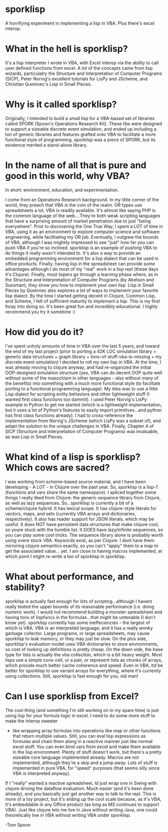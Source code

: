 sporklisp
=========

A horrifying experiment in implementing a lisp in VBA.  Plus there's excel interop.  

What in the hell is sporklisp?
=============================

It's a lisp interpreter I wrote in VBA, with Excel interop via the ability to call user defined
functions from excel.  A lot of the concepts came from lisp wizards, particulalry the
Structure and Interpretation of Computer Programs (SICP), Peter Norvig's excellent tutorials
for LisPy and JScheme, and Christian Queinnec's Lisp in Small Pieces.

Why is it called sporklisp?
=============================

Originally, I intended to build a small lisp for a VBA-based set of libraries called
SPORK (Spoon's Operations Research Kit).  These libs were designed to support a sizeable
discrete event simulation, and ended up including a ton of generic libraries and features
grafted onto VBA to facilitate a more functional style of programming.  sporklisp was
a piece of SPORK, but its existence merited a stand-alone library.

In the name of all that is pure and good in this world, why VBA?
================================================================

In short: environment, education, and experimentation.

I come from an Operations Research background.
In my little corner of the world, they preach that VBA is the
coin of the realm.  OR types use spreadsheets a lot, VBA is readily available.
It's almost like saying PHP is the common language of the web....They're both weak
scripting languages that have a surprising amount of market penetration
due to just "being everywhere".  Prior to discovering the One True Way, I spent
a LOT of time in VBA, using it as an environment to explore computer science and
software engineering, while facilitating my OR job.  Eventually, I outgrew the bounds
of VBA, although I was mightily impressed to see "just" how far you can push VBA if you're
so inclined.  sporklisp is an example of pushing VBA to do things it really wasn't intended to.
It's also a way to provide an embedded programming environment for a lisp dialect that can be
used in office products.  Finally, having lisp in the spreadsheet can provide some advantages
although I do most of my "real" work in a lisp repl (these days it's Clojure).  Finally,
most lispers go through a learning phase where, as in the Structure and Interpretation of Computer
Programs (by Abelson and Sussman), they show you how to implement your own lisp.  Lisp in Small Pieces
by Queinnec also explores a lot of ways to implement your favorite lisp dialect.  By the time I started
getting decent in Clojure, Common Lisp, and Scheme, I felt of sufficient maturity to implement a lisp.
This is my first foray into doing so.  It's been great fun and incredibly educational.  I highly recommend
you try it sometime :)

How did you do it?
==================

I've spent unholy amounts of time in VBA over the last 5 years,
and toward the end of my last project (prior to porting a 42K LOC simulation library +
generic data structures + graph library + tons-of-stuff-vba-is-missing + my discrete
event simulation) I decided to roll my own lisp in VBA.  At the time, I was already
moving to clojure anyway, and had re-organized the initial OOP-designed simulation
structure (yes, VBA can do decent OOP quite well without some of the masochism in
other languages - also without many of the benefits) into something with a much
more functional style (to facilitate porting to a functional programming language).
My idea was to use a little Lisp dialect for scripting entity behaviors and other
lightweight stuff (I wanted first class functions too dammit).  I used Peter Norvig's
LisPy example in Python to get me started (which is a lightweight implementation, but
it uses a lot of Python's features to easily import primitives...and python has first
class functions already).  I had to cross-reference the implementation from Norvig's
JScheme (which LisPy was a subset of), and adapt the solution to the unique challenges
in VBA.  Finally, Chapter 4 of SICP (Structure and Interpretation of Computer Programs)
was invaluable, as was Lisp in Small Pieces.

What kind of a lisp is sporklisp?  Which cows are sacred?
=========================================================

I was working from scheme-based source material, and I have been developing - A LOT -
in Clojure over the past year.  So, sporklisp is a lisp-1 (functions and vars share the
same namespace). I spliced together some things I really liked from Clojure:
the generic sequence library from Clojure, as well as lazy sequences.  So...sporklisp is
currently a bit of a scheme/clojure hybrid.  It has lexical scope.  It has clojure-style
literals for vectors, maps, and sets (currently VBA arrays and dictionaries, respectively).
It also has reader support for JSON literals, which may be useful.  It does NOT have
persistent data structures that make clojure cool, so youre stuck with the humble list.
It DOES have lazy/infinite sequences, so you can play some cool tricks.  The sequence library
alone is probably worth using overe stock VBA.  Keywords exist, as per Clojure.  I dont have them
mirroring clojure semantics exactly, so you can't "apply" them to a map to get the associated value...
yet.  I am close to having macros implemented, at which point I might re-write a ton of sporklisp in
sporklisp.

What about performance, and stability?
======================================

sporklisp is actually fast enough for lots of scripting...although I havent really tested the upper
bounds of its reasonable performance (i.e. doing numeric work).  I would not recommend building a monster
spreadsheet and having tons of lispfuncs in the formulas...that might be untenable (I don't know yet).
sporklisp currently has some ineffeciencies - the largest of which is VBA.  VBA is an interpreted language,
and it has a really wonky garbage collector.  Large programs, or large spreadsheets, may cause sporklisp to
leak memory, or they may just be slow.  On the plus side, sporklisp's evaluation model uses VBA dictionaries to
store environments, so cost of looking up definitions is pretty cheap.  On the down side, the base type for
lists is actually the vba collection, which is a bit heavy weight.  Most lisps use a simple cons-cell, or a pair,
or represent lists as chunks of arrays, which provide much better cache coherence and speed.  Even in VBA, itd be
better for sporklisp to use variant arrays for everything, where it's currently using collections.  Still, sporklisp
is fast enough for you, old man!

Can I use sporklisp from Excel?
===============================

The cool thing (and something I'm still working on in my spare time) is just using lisp
for your formula logic in excel.  I need to do some more stuff to make the interop sweeter
- like wrapping array formulas into operations like map or other functions that return
multiple values.  Still, you can eval lisp expressions as formulas and chain them along
in a reactive manner just like normal excel stuff.  You can even bind vars from excel
and make them available in the lisp environment.  Plenty of stuff doesn't work, but
there's a pretty sizeable core language implemented already.  Macros are not implemented,
although they're a skip and a jump away.  Lots of stuff is implemented in pure VBA,
for "speed" purposes (that seems silly since VBA is interpreted anyway).

If I "really" wanted a reactive spreadsheet, Id just wrap one in Swing with clojure
driving the dataflow evaluation.  Much easier (and it's been done already), and you
basically just get another way to talk to the repl.  This is more of a toy project, but
it's sliding up the cool scale because, as it's VBA, it's embeddable in any Office product
(as long as MS continues to support VBA).  Just like clojure lets me live in Java without
writing Java, one could theoretically live in VBA without writing VBA under sporklisp.

-Tom Spoon
